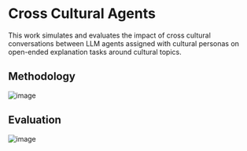 # Cross Cultural Agents

This work simulates and evaluates the impact of cross cultural conversations between LLM agents assigned with cultural personas on open-ended explanation tasks around cultural topics.

## Methodology
![image](https://github.com/user-attachments/assets/c1bd2597-753f-404a-9867-9063d4bcf357)

## Evaluation
![image](https://github.com/user-attachments/assets/44a943e1-858c-40f8-a9f0-69dbe80e9302)
